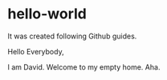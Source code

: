 # hello-world
It was created following Github guides.

Hello Everybody,

I am David. Welcome to my empty home. Aha.
